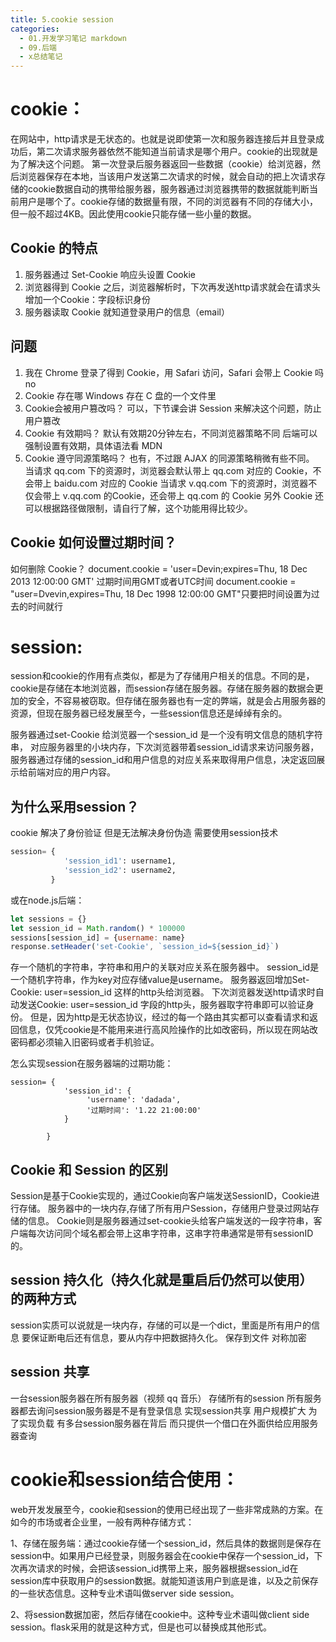 ```yaml
---
title: 5.cookie session
categories:
  - 01.开发学习笔记 markdown
  - 09.后端
  - x总结笔记
---
```

# cookie：
在网站中，http请求是无状态的。也就是说即使第一次和服务器连接后并且登录成功后，第二次请求服务器依然不能知道当前请求是哪个用户。cookie的出现就是为了解决这个问题。
第一次登录后服务器返回一些数据（cookie）给浏览器，然后浏览器保存在本地，当该用户发送第二次请求的时候，就会自动的把上次请求存储的cookie数据自动的携带给服务器，服务器通过浏览器携带的数据就能判断当前用户是哪个了。cookie存储的数据量有限，不同的浏览器有不同的存储大小，但一般不超过4KB。因此使用cookie只能存储一些小量的数据。


## Cookie 的特点
1. 服务器通过 Set-Cookie 响应头设置 Cookie
2. 浏览器得到 Cookie 之后，浏览器解析时，下次再发送http请求就会在请求头增加一个Cookie：字段标识身份
3. 服务器读取 Cookie 就知道登录用户的信息（email）

## 问题
1.	我在 Chrome 登录了得到 Cookie，用 Safari 访问，Safari 会带上 Cookie 吗
no
2.	Cookie 存在哪
Windows 存在 C 盘的一个文件里
3.	Cookie会被用户篡改吗？
可以，下节课会讲 Session 来解决这个问题，防止用户篡改
4.	Cookie 有效期吗？
默认有效期20分钟左右，不同浏览器策略不同
后端可以强制设置有效期，具体语法看 MDN
5.	Cookie 遵守同源策略吗？
也有，不过跟 AJAX 的同源策略稍微有些不同。
当请求 qq.com 下的资源时，浏览器会默认带上 qq.com 对应的 Cookie，不会带上 baidu.com 对应的 Cookie
当请求 v.qq.com 下的资源时，浏览器不仅会带上 v.qq.com 的Cookie，还会带上 qq.com 的 Cookie
另外 Cookie 还可以根据路径做限制，请自行了解，这个功能用得比较少。

## Cookie 如何设置过期时间？
如何删除 Cookie？
document.cookie = 'user=Devin;expires=Thu, 18 Dec 2013 12:00:00 GMT' 过期时间用GMT或者UTC时间
document.cookie = "user=Dvevin,expires=Thu, 18 Dec 1998 12:00:00 GMT"只要把时间设置为过去的时间就行

# session:
session和cookie的作用有点类似，都是为了存储用户相关的信息。不同的是，cookie是存储在本地浏览器，而session存储在服务器。存储在服务器的数据会更加的安全，不容易被窃取。但存储在服务器也有一定的弊端，就是会占用服务器的资源，但现在服务器已经发展至今，一些session信息还是绰绰有余的。

服务器通过set-Cookie 给浏览器一个session_id 是一个没有明文信息的随机字符串， 对应服务器里的小块内存，下次浏览器带着session_id请求来访问服务器，服务器通过存储的session_id和用户信息的对应关系来取得用户信息，决定返回展示给前端对应的用户内容。

## 为什么采用session？
cookie 解决了身份验证 但是无法解决身份伪造 需要使用session技术
``` python
session= {
            'session_id1': username1,
            'session_id2': username2,
         }
```

或在node.js后端：

```js
let sessions = {}
let session_id = Math.random() * 100000
sessions[session_id] = {username: name}
response.setHeader('set-Cookie', `session_id=${session_id}`)
```

存一个随机的字符串，字符串和用户的关联对应关系在服务器中。
session_id是一个随机字符串，作为key对应存储value是username。
服务器返回增加Set-Cookie: user=session_id 这样的http头给浏览器。
下次浏览器发送http请求时自动发送Cookie: user=session_id 字段的http头，服务器取字符串即可以验证身份。
但是，因为http是无状态协议，经过的每一个路由其实都可以查看请求和返回信息，仅凭cookie是不能用来进行高风险操作的比如改密码，所以现在网站改密码都必须输入旧密码或者手机验证。

怎么实现session在服务器端的过期功能：

```
session= {
            'session_id': {
                 'username': 'dadada',
                 '过期时间': '1.22 21:00:00'
            }

        }
```
## Cookie 和 Session 的区别
Session是基于Cookie实现的，通过Cookie向客户端发送SessionID，Cookie进行存储。
服务器中的一块内存,存储了所有用户Session，存储用户登录过网站存储的信息。
Cookie则是服务器通过set-cookie头给客户端发送的一段字符串，客户端每次访问同个域名都会带上这串字符串，这串字符串通常是带有sessionID 的。

## session 持久化（持久化就是重启后仍然可以使用）的两种方式
session实质可以说就是一块内存，存储的可以是一个dict，里面是所有用户的信息
要保证断电后还有信息，要从内存中把数据持久化。
保存到文件
对称加密

## session 共享
一台session服务器在所有服务器（视频 qq 音乐） 存储所有的session 所有服务器都去询问session服务器是不是有登录信息 实现session共享 用户规模扩大 为了实现负载 有多台session服务器在背后 而只提供一个借口在外面供给应用服务器查询

# cookie和session结合使用：
web开发发展至今，cookie和session的使用已经出现了一些非常成熟的方案。在如今的市场或者企业里，一般有两种存储方式：

1、存储在服务端：通过cookie存储一个session_id，然后具体的数据则是保存在session中。如果用户已经登录，则服务器会在cookie中保存一个session_id，下次再次请求的时候，会把该session_id携带上来，服务器根据session_id在session库中获取用户的session数据。就能知道该用户到底是谁，以及之前保存的一些状态信息。这种专业术语叫做server side session。

2、将session数据加密，然后存储在cookie中。这种专业术语叫做client side session。flask采用的就是这种方式，但是也可以替换成其他形式。